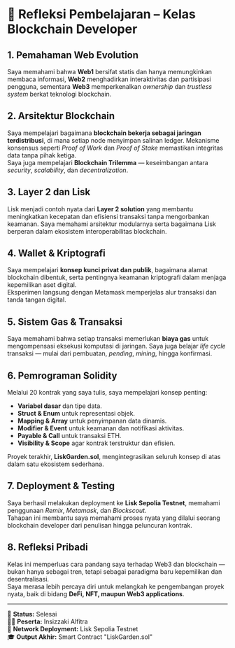 # 🌿 Refleksi Pembelajaran – Kelas Blockchain Developer

## 1. Pemahaman Web Evolution
Saya memahami bahwa **Web1** bersifat statis dan hanya memungkinkan membaca informasi, **Web2** menghadirkan interaktivitas dan partisipasi pengguna, sementara **Web3** memperkenalkan *ownership* dan *trustless system* berkat teknologi blockchain.

## 2. Arsitektur Blockchain
Saya mempelajari bagaimana **blockchain bekerja sebagai jaringan terdistribusi**, di mana setiap node menyimpan salinan ledger. Mekanisme konsensus seperti *Proof of Work* dan *Proof of Stake* memastikan integritas data tanpa pihak ketiga.  
Saya juga mempelajari **Blockchain Trilemma** — keseimbangan antara *security*, *scalability*, dan *decentralization*.

## 3. Layer 2 dan Lisk
Lisk menjadi contoh nyata dari **Layer 2 solution** yang membantu meningkatkan kecepatan dan efisiensi transaksi tanpa mengorbankan keamanan. Saya memahami arsitektur modularnya serta bagaimana Lisk berperan dalam ekosistem interoperabilitas blockchain.

## 4. Wallet & Kriptografi
Saya mempelajari **konsep kunci privat dan publik**, bagaimana alamat blockchain dibentuk, serta pentingnya keamanan kriptografi dalam menjaga kepemilikan aset digital.  
Eksperimen langsung dengan Metamask memperjelas alur transaksi dan tanda tangan digital.

## 5. Sistem Gas & Transaksi
Saya memahami bahwa setiap transaksi memerlukan **biaya gas** untuk mengompensasi eksekusi komputasi di jaringan. Saya juga belajar *life cycle* transaksi — mulai dari pembuatan, *pending*, *mining*, hingga konfirmasi.

## 6. Pemrograman Solidity
Melalui 20 kontrak yang saya tulis, saya mempelajari konsep penting:
- **Variabel dasar** dan tipe data.
- **Struct & Enum** untuk representasi objek.
- **Mapping & Array** untuk penyimpanan data dinamis.
- **Modifier & Event** untuk keamanan dan notifikasi aktivitas.
- **Payable & Call** untuk transaksi ETH.
- **Visibility & Scope** agar kontrak terstruktur dan efisien.

Proyek terakhir, **LiskGarden.sol**, mengintegrasikan seluruh konsep di atas dalam satu ekosistem sederhana.

## 7. Deployment & Testing
Saya berhasil melakukan deployment ke **Lisk Sepolia Testnet**, memahami penggunaan *Remix*, *Metamask*, dan *Blockscout*.  
Tahapan ini membantu saya memahami proses nyata yang dilalui seorang blockchain developer dari penulisan hingga peluncuran kontrak.

## 8. Refleksi Pribadi
Kelas ini memperluas cara pandang saya terhadap Web3 dan blockchain — bukan hanya sebagai tren, tetapi sebagai paradigma baru kepemilikan dan desentralisasi.  
Saya merasa lebih percaya diri untuk melangkah ke pengembangan proyek nyata, baik di bidang **DeFi, NFT, maupun Web3 applications**.

---

📅 **Status:** Selesai  
🧑‍💻 **Peserta:** Insizzaki Alfitra  
🔗 **Network Deployment:** Lisk Sepolia Testnet  
🎓 **Output Akhir:** Smart Contract "LiskGarden.sol"
